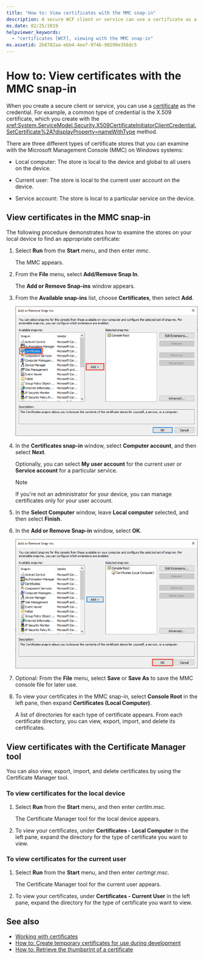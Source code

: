 ```yaml
---
title: "How to: View certificates with the MMC snap-in"
description: A secure WCF client or service can use a certificate as a credential. Learn about the types of certificate stores you can examine by using the MMC plug-in.
ms.date: 02/25/2019
helpviewer_keywords: 
  - "certificates [WCF], viewing with the MMC snap-in"
ms.assetid: 2b8782aa-ebb4-4ee7-974b-90299e356dc5
---
```

# How to: View certificates with the MMC snap-in

When you create a secure client or service, you can use a [certificate](working-with-certificates.md) as the credential. For example, a common type of credential is the X.509 certificate, which you create with the <xref:System.ServiceModel.Security.X509CertificateInitiatorClientCredential.SetCertificate%2A?displayProperty=nameWithType> method.

There are three different types of certificate stores that you can examine with the Microsoft Management Console (MMC) on Windows systems:

- Local computer: The store is local to the device and global to all users on the device.

- Current user: The store is local to the current user account on the device.

- Service account: The store is local to a particular service on the device.

## View certificates in the MMC snap-in

The following procedure demonstrates how to examine the stores on your local device to find an appropriate certificate:
  
1. Select **Run** from the **Start** menu, and then enter *mmc*.

    The MMC appears.
  
2. From the **File** menu, select **Add/Remove Snap In**.

    The **Add or Remove Snap-ins** window appears.
  
3. From the **Available snap-ins** list, choose **Certificates**, then select **Add**.  

    ![Add certificate snap-in](./media/mmc-add-certificate-snap-in.png)
  
4. In the **Certificates snap-in** window, select **Computer account**, and then select **Next**.
  
    Optionally, you can select **My user account** for the current user or **Service account** for a particular service.

    > [!NOTE]
    > If you're not an administrator for your device, you can manage certificates only for your user account.
  
5. In the **Select Computer** window, leave **Local computer** selected, and then select **Finish**.  
  
6. In the **Add or Remove Snap-in** window, select **OK**.  
  
    ![Add certificate snap-in](./media/mmc-certificate-snap-in-selected.png)

7. Optional: From the **File** menu, select **Save** or **Save As** to save the MMC console file for later use.  

8. To view your certificates in the MMC snap-in, select **Console Root** in the left pane, then expand **Certificates (Local Computer)**.

    A list of directories for each type of certificate appears. From each certificate directory, you can view, export, import, and delete its certificates.

## View certificates with the Certificate Manager tool

You can also view, export, import, and delete certificates by using the Certificate Manager tool.

### To view certificates for the local device

1. Select **Run** from the **Start** menu, and then enter *certlm.msc*.

    The Certificate Manager tool for the local device appears.
  
2. To view your certificates, under **Certificates - Local Computer** in the left pane, expand the directory for the type of certificate you want to view.

### To view certificates for the current user

1. Select **Run** from the **Start** menu, and then enter *certmgr.msc*.

    The Certificate Manager tool for the current user appears.
  
2. To view your certificates, under **Certificates - Current User** in the left pane, expand the directory for the type of certificate you want to view.

## See also

- [Working with certificates](working-with-certificates.md)
- [How to: Create temporary certificates for use during development](how-to-create-temporary-certificates-for-use-during-development.md)
- [How to: Retrieve the thumbprint of a certificate](how-to-retrieve-the-thumbprint-of-a-certificate.md)
